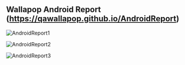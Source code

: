 ## Wallapop Android Report (https://qawallapop.github.io/AndroidReport)

![AndroidReport1](https://user-images.githubusercontent.com/17761949/60894379-d83ecd80-a262-11e9-807b-ab412627e9fc.jpg)

![AndroidReport2](https://user-images.githubusercontent.com/17761949/60894378-d83ecd80-a262-11e9-9a1b-f346a114b974.jpg)

![AndroidReport3](https://user-images.githubusercontent.com/17761949/60894380-d83ecd80-a262-11e9-9745-8cdbb92bac3a.jpg)
